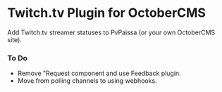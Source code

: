 # Twitch.tv Plugin for OctoberCMS
Add Twitch.tv streamer statuses to PvPaissa (or your own OctoberCMS site).

### To Do
- Remove "Request component and use Feedback plugin.
- Move from polling channels to using webhooks.
